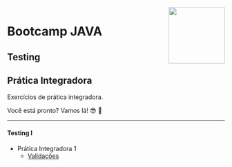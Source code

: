 <img src="https://i.ibb.co/M6nBBb0/mascote.png" align="right" width="130">

# Bootcamp JAVA

## Testing

## Prática Integradora

Exercícios de prática integradora.

Você está pronto? Vamos lá! 😎 🤘

---

#### Testing I

- Prática Integradora 1
    - [Validações](https://github.com/JoseMateusLeva/java-camp/tree/master/Testing1)